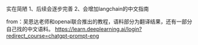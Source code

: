 实在简陋
1、后续会逐步完善
2、会增加langchain的中文指南

from：吴恩达老师和openai联合推出的教程，语料部分为翻译结果，还有一部分自己找的中文语料。
https://learn.deeplearning.ai/login?redirect_course=chatgpt-prompt-eng

